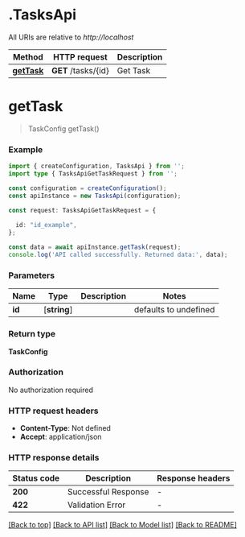 # .TasksApi

All URIs are relative to *http://localhost*

Method | HTTP request | Description
------------- | ------------- | -------------
[**getTask**](TasksApi.md#getTask) | **GET** /tasks/{id} | Get Task


# **getTask**
> TaskConfig getTask()


### Example


```typescript
import { createConfiguration, TasksApi } from '';
import type { TasksApiGetTaskRequest } from '';

const configuration = createConfiguration();
const apiInstance = new TasksApi(configuration);

const request: TasksApiGetTaskRequest = {
  
  id: "id_example",
};

const data = await apiInstance.getTask(request);
console.log('API called successfully. Returned data:', data);
```


### Parameters

Name | Type | Description  | Notes
------------- | ------------- | ------------- | -------------
 **id** | [**string**] |  | defaults to undefined


### Return type

**TaskConfig**

### Authorization

No authorization required

### HTTP request headers

 - **Content-Type**: Not defined
 - **Accept**: application/json


### HTTP response details
| Status code | Description | Response headers |
|-------------|-------------|------------------|
**200** | Successful Response |  -  |
**422** | Validation Error |  -  |

[[Back to top]](#) [[Back to API list]](README.md#documentation-for-api-endpoints) [[Back to Model list]](README.md#documentation-for-models) [[Back to README]](README.md)


